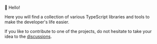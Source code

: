 👋 Hello!

Here you will find a collection of various TypeScript libraries and tools to make the developer's life easier.

If you like to contribute to one of the projects, do not hesitate to take your idea to the [discussions](https://github.com/orgs/typescriptlibs/discussions).
